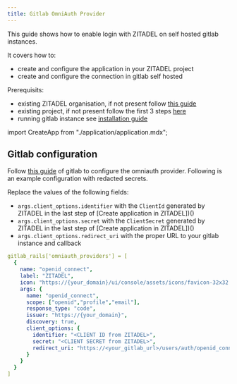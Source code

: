```yaml
---
title: Gitlab OmniAuth Provider
---
```


This guide shows how to enable login with ZITADEL on self hosted gitlab instances.

It covers how to:

- create and configure the application in your ZITADEL project
- create and configure the connection in gitlab self hosted

Prerequisits:

- existing ZITADEL organisation, if not present follow [this guide](../../guides/basics/get-started#trying-out-zitadel-on-zitadelch)
- existing project, if not present follow the first 3 steps [here](../../guides/basics/projects#exercise---create-a-simple-project)
- running gitlab instance see [installation guide](https://docs.gitlab.com/ee/install/)

import CreateApp from "./application/application.mdx";

<CreateApp appType="web" authType="code" appName="Gitlab" redirectURI="https://<your_gitlab_url>/users/auth/openid_connect/callback"/>

## Gitlab configuration

Follow [this guide](https://docs.gitlab.com/ee/administration/auth/oidc.html) of gitlab to configure the omniauth provider. Following is an example configuration with redacted secrets.

Replace the values of the following fields:

- `args.client_options.identifier` with the `ClientId` generated by ZITADEL in the last step of [Create application in ZITADEL])()
- `args.client_options.secret` with the `ClientSecret` generated by ZITADEL in the last step of [Create application in ZITADEL])()
- `args.client_options.redirect_uri` with the proper URL to your gitlab instance and callback

```yaml
gitlab_rails['omniauth_providers'] = [
  {
    name: "openid_connect",
    label: "ZITADEL",
    icon: "https://{your_domain}/ui/console/assets/icons/favicon-32x32.png",
    args: {
      name: "openid_connect",
      scope: ["openid","profile","email"],
      response_type: "code",
      issuer: "https://{your_domain}",
      discovery: true,
      client_options: {
        identifier: "<CLIENT ID from ZITADEL>",
        secret: "<CLIENT SECRET from ZITADEL>",
        redirect_uri: "https://<your_gitlab_url>/users/auth/openid_connect/callback"
      }
    }
  }
]
```
